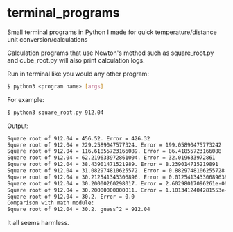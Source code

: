 # terminal_programs
Small terminal programs in Python I made for quick temperature/distance unit conversion/calculations 

Calculation programs that use Newton's method such as square_root.py and cube_root.py will also print calculation logs.

Run in terminal like you would any other program:
```bash
$ python3 <program name> [args]
```
For example:

```bash
$ python3 square_root.py 912.04
```
Output:

```bash
Square root of 912.04 = 456.52. Error = 426.32
Square root of 912.04 = 229.2589047577324. Error = 199.05890475773242
Square root of 912.04 = 116.61855723166089. Error = 86.41855723166088
Square root of 912.04 = 62.219633972861004. Error = 32.019633972861
Square root of 912.04 = 38.43901471521989. Error = 8.239014715219891
Square root of 912.04 = 31.082974810625572. Error = 0.8829748106255728
Square root of 912.04 = 30.212541343306896. Error = 0.01254134330689638
Square root of 912.04 = 30.20000260298017. Error = 2.60298017096261e-06
Square root of 912.04 = 30.20000000000011. Error = 1.1013412404281553e-13
Square root of 912.04 = 30.2. Error = 0.0
Comparison with math module:
Square root of 912.04 = 30.2. guess^2 = 912.04
```

It all seems harmless.
